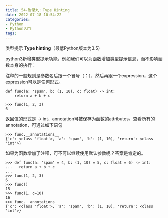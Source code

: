 ```yaml
---
title: 54-附录九：Type Hinting
date: 2022-07-18 10:54:22
categories:
- Python
- Python入门
tags:
---
```


类型提示 **Type hinting**（最低Python版本为3.5）

python3新增类型提示功能，例如我们可以为函数增加类型提示信息，而不影响函数本身的执行：

注释的一般规则是参数名后跟一个冒号（：），然后再跟一个expression，这个expression可以是任何形式。

```text
def func(a: 'spam', b: (1, 10), c: float) -> int:
    return a + b + c
 
>>> func(1, 2, 3)
6
```

返回值的形式是 -> int，annotation可被保存为函数的attributes。查看所有的annotation，可通过如下语句

```text
>>> func.__annotations__
{'c': <class 'float'>, 'a': 'spam', 'b': (1, 10), 'return': <class 'int'>}
```

如果为函数增加了注释，可不可以继续使用默认参数呢？答案是肯定的。

```text
>>> def func(a: 'spam' = 4, b: (1, 10) = 5, c: float = 6) -> int:
...   return a + b + c
... 
>>> func(1, 2, 3)
6
>>> func()
15
>>> func(1, c=10)
16
>>> func.__annotations__
{'c': <class 'float'>, 'a': 'spam', 'b': (1, 10), 'return': <class 'int'>}
```